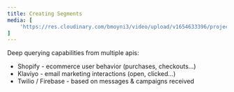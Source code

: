 ```yaml
---
title: Creating Segments
media: [
    'https://res.cloudinary.com/bmoyni3/video/upload/v1654633396/projects/videos/sms-segments_hekfkp.mp4'
]
---
```

Deep querying capabilities from multiple apis:
- Shopify - ecommerce user behavior (purchases, checkouts...)
- Klaviyo - email marketing interactions (open, clicked...)
- Twilio / Firebase - based on messages & campaigns received